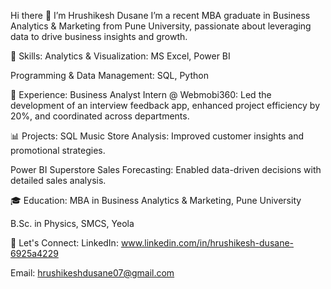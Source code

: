 Hi there 👋 I’m Hrushikesh Dusane
I’m a recent MBA graduate in Business Analytics & Marketing from Pune University, passionate about leveraging data to drive business insights and growth.

🔧 Skills:
Analytics & Visualization: MS Excel, Power BI

Programming & Data Management: SQL, Python

💼 Experience:
Business Analyst Intern @ Webmobi360: Led the development of an interview feedback app, enhanced project efficiency by 20%, and coordinated across departments.

📊 Projects:
SQL Music Store Analysis: Improved customer insights and promotional strategies.

Power BI Superstore Sales Forecasting: Enabled data-driven decisions with detailed sales analysis.

🎓 Education:
MBA in Business Analytics & Marketing, Pune University

B.Sc. in Physics, SMCS, Yeola

💬 Let's Connect:
LinkedIn: www.linkedin.com/in/hrushikesh-dusane-6925a4229

Email: hrushikeshdusane07@gmail.com

